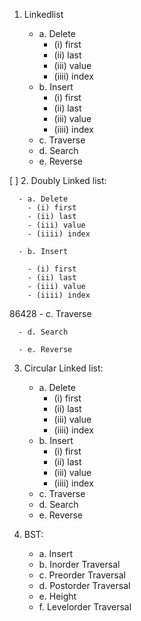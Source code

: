 1. Linkedlist

   - a. Delete
     - (i) first
     - (ii) last
     - (iii) value
     - (iiii) index
   - b. Insert
     - (i) first
     - (ii) last
     - (iii) value
     - (iiii) index
   - c. Traverse
   - d. Search
   - e. Reverse

[ ] 2. Doubly Linked list:

      - a. Delete
        - (i) first
        - (ii) last
        - (iii) value
        - (iiii) index

      - b. Insert

        - (i) first
        - (ii) last
        - (iii) value
        - (iiii) index

86428 - c. Traverse

      - d. Search

      - e. Reverse

3. Circular Linked list:
   - a. Delete
     - (i) first
     - (ii) last
     - (iii) value
     - (iiii) index
   - b. Insert
     - (i) first
     - (ii) last
     - (iii) value
     - (iiii) index
   - c. Traverse
   - d. Search
   - e. Reverse
4. BST:

   - a. Insert
   - b. Inorder Traversal
   - c. Preorder Traversal
   - d. Postorder Traversal
   - e. Height
   - f. Levelorder Traversal
